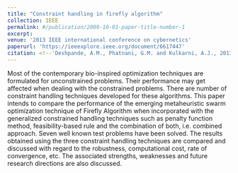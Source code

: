 ```yaml
---
title: "Constraint handling in firefly algorithm"
collection: IEEE
permalink: #/publication/2009-10-01-paper-title-number-1
excerpt:
venue: '2013 IEEE international conference on cybernetics'
paperurl: 'https://ieeexplore.ieee.org/document/6617447'
citation: <!--'Deshpande, A.M., Phatnani, G.M. and Kulkarni, A.J., 2013, June. Constraint handling in firefly algorithm. In 2013 IEEE international conference on cybernetics (CYBCO) (pp. 186-190). IEEE.'-->
---
```


Most of the contemporary bio-inspired optimization techniques are formulated for unconstrained problems. Their performance may get affected when dealing with the constrained problems. There are number of constraint handling techniques developed for these algorithms. This paper intends to compare the performance of the emerging metaheuristic swarm optimization technique of Firefly Algorithm when incorporated with the generalized constrained handling techniques such as penalty function method, feasibility-based rule and the combination of both, i.e. combined approach. Seven well known test problems have been solved. The results obtained using the three constraint handling techniques are compared and discussed with regard to the robustness, computational cost, rate of convergence, etc. The associated strengths, weaknesses and future research directions are also discussed.

<!--[Download paper here](http://academicpages.github.io/files/paper1.pdf)-->

<!-- Recommended citation: Your Name, You. (2009). "Paper Title Number 1." <i>Journal 1</i>. 1(1). -->

